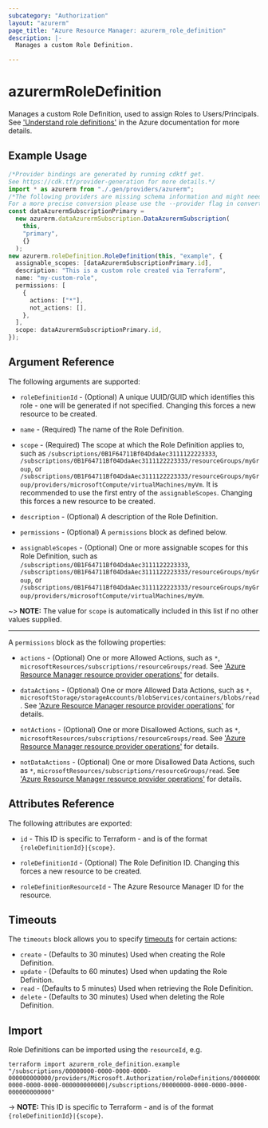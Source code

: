 ```yaml
---
subcategory: "Authorization"
layout: "azurerm"
page_title: "Azure Resource Manager: azurerm_role_definition"
description: |-
  Manages a custom Role Definition.

---
```


# azurermRoleDefinition

Manages a custom Role Definition, used to assign Roles to Users/Principals. See ['Understand role definitions'](https://docs.microsoft.com/azure/role-based-access-control/role-definitions) in the Azure documentation for more details.

## Example Usage

```typescript
/*Provider bindings are generated by running cdktf get.
See https://cdk.tf/provider-generation for more details.*/
import * as azurerm from "./.gen/providers/azurerm";
/*The following providers are missing schema information and might need manual adjustments to synthesize correctly: azurerm.
For a more precise conversion please use the --provider flag in convert.*/
const dataAzurermSubscriptionPrimary =
  new azurerm.dataAzurermSubscription.DataAzurermSubscription(
    this,
    "primary",
    {}
  );
new azurerm.roleDefinition.RoleDefinition(this, "example", {
  assignable_scopes: [dataAzurermSubscriptionPrimary.id],
  description: "This is a custom role created via Terraform",
  name: "my-custom-role",
  permissions: [
    {
      actions: ["*"],
      not_actions: [],
    },
  ],
  scope: dataAzurermSubscriptionPrimary.id,
});

```

## Argument Reference

The following arguments are supported:

*   `roleDefinitionId` - (Optional) A unique UUID/GUID which identifies this role - one will be generated if not specified. Changing this forces a new resource to be created.

*   `name` - (Required) The name of the Role Definition.

*   `scope` - (Required) The scope at which the Role Definition applies to, such as `/subscriptions/0B1F64711Bf04DdaAec3111122223333`, `/subscriptions/0B1F64711Bf04DdaAec3111122223333/resourceGroups/myGroup`, or `/subscriptions/0B1F64711Bf04DdaAec3111122223333/resourceGroups/myGroup/providers/microsoftCompute/virtualMachines/myVm`. It is recommended to use the first entry of the `assignableScopes`. Changing this forces a new resource to be created.

*   `description` - (Optional) A description of the Role Definition.

*   `permissions` - (Optional) A `permissions` block as defined below.

*   `assignableScopes` - (Optional) One or more assignable scopes for this Role Definition, such as `/subscriptions/0B1F64711Bf04DdaAec3111122223333`, `/subscriptions/0B1F64711Bf04DdaAec3111122223333/resourceGroups/myGroup`, or `/subscriptions/0B1F64711Bf04DdaAec3111122223333/resourceGroups/myGroup/providers/microsoftCompute/virtualMachines/myVm`.

\~> **NOTE:** The value for `scope` is automatically included in this list if no other values supplied.

***

A `permissions` block as the following properties:

*   `actions` - (Optional) One or more Allowed Actions, such as `*`, `microsoftResources/subscriptions/resourceGroups/read`. See ['Azure Resource Manager resource provider operations'](https://docs.microsoft.com/azure/role-based-access-control/resource-provider-operations) for details.

*   `dataActions` - (Optional) One or more Allowed Data Actions, such as `*`, `microsoftStorage/storageAccounts/blobServices/containers/blobs/read`. See ['Azure Resource Manager resource provider operations'](https://docs.microsoft.com/azure/role-based-access-control/resource-provider-operations) for details.

*   `notActions` - (Optional) One or more Disallowed Actions, such as `*`, `microsoftResources/subscriptions/resourceGroups/read`. See ['Azure Resource Manager resource provider operations'](https://docs.microsoft.com/azure/role-based-access-control/resource-provider-operations) for details.

*   `notDataActions` - (Optional) One or more Disallowed Data Actions, such as `*`, `microsoftResources/subscriptions/resourceGroups/read`. See ['Azure Resource Manager resource provider operations'](https://docs.microsoft.com/azure/role-based-access-control/resource-provider-operations) for details.

## Attributes Reference

The following attributes are exported:

*   `id` - This ID is specific to Terraform - and is of the format `{roleDefinitionId}|{scope}`.

*   `roleDefinitionId` - (Optional) The Role Definition ID. Changing this forces a new resource to be created.

*   `roleDefinitionResourceId` - The Azure Resource Manager ID for the resource.

## Timeouts

The `timeouts` block allows you to specify [timeouts](https://www.terraform.io/language/resources/syntax#operation-timeouts) for certain actions:

* `create` - (Defaults to 30 minutes) Used when creating the Role Definition.
* `update` - (Defaults to 60 minutes) Used when updating the Role Definition.
* `read` - (Defaults to 5 minutes) Used when retrieving the Role Definition.
* `delete` - (Defaults to 30 minutes) Used when deleting the Role Definition.

## Import

Role Definitions can be imported using the `resourceId`, e.g.

```console
terraform import azurerm_role_definition.example "/subscriptions/00000000-0000-0000-0000-000000000000/providers/Microsoft.Authorization/roleDefinitions/00000000-0000-0000-0000-000000000000|/subscriptions/00000000-0000-0000-0000-000000000000"
```

\-> **NOTE:** This ID is specific to Terraform - and is of the format `{roleDefinitionId}|{scope}`.
